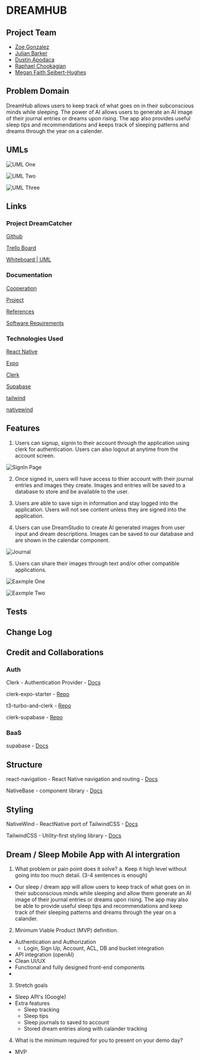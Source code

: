 # DREAMHUB

<!-- # CODENAME: DREAMCATCHER -->

## Project Team

- [Zoe Gonzalez]()
- [Julian Barker]()
- [Dustin Apodaca]()
- [Raphael Chookagian]()
- [Megan Faith Seibert-Hughes]()

## Problem Domain

DreamHub allows users to keep track of what goes on in their subconscious minds while sleeping. The power of AI allows users to generate an AI image of their journal entries or dreams upon rising. The app also provides useful sleep tips and recommendations and keeps track of sleeping patterns and dreams through the year on a calender.

## UMLs

![UML One](./assets//UMLOne.png)

![UML Two](./assets//UMLTwo.png)

![UML Three](./assets//UMLThree.png)

## Links

### Project DreamCatcher

[Github](https://github.com/DJRMZ/DreamCatcher)

[Trello Board](https://trello.com/b/mMaqS3zv/dreamers)

[Whiteboard | UML](https://www.figma.com/file/QyzI6kh0zmEUBHKJB7KrFX/Project-DreamCatcher?node-id=0%3A1&t=Ox0v8YmWvbhF9jum-0)

### Documentation

[Cooperation](./documentation//cooperation.md)

[Project](./documentation//project.md)

[References](./documentation//references.md)

[Software Requirements](./documentation//software_req.md)

### Technologies Used

[React Native](https://reactnative.dev/docs/environment-setup)

[Expo](https://docs.expo.dev/)

[Clerk](https://clerk.dev/docs/quickstarts/get-started-with-expo)

[Supabase](https://supabase.com/docs/guides/getting-started/tutorials/with-expo)

[tailwind](https://tailwindcss.com/docs/installation)

[nativewind](https://www.nativewind.dev/)

## Features

1. Users can signup, signin to their account through the application using clerk for authentication. Users can also logout at anytime from the account screen.

![SignIn Page](./assets/SignInPage.PNG)

2. Once signed in, users will have access to thier account with their journal entries and images they create. Images and entries will be saved to a database to store and be available to the user.

3. Users are able to save sign in information and stay logged into the application. Users will not see content unless they are signed into the application.

4. Users can use DreamStudio to create AI generated images from user input and dream descriptions. Images can be saved to our database and are shown in the calendar component.

![Journal](./assets/Journal.PNG)

5. Users can share their images through text and/or other compatible applications.

![Eaxmple One](./assets/ExampleOne.PNG)

![Eaxmple Two](./assets/ExampleTwo.PNG)

## Tests

## Change Log

## Credit and Collaborations

### Auth

Clerk - Authentication Provider - [Docs](https://clerk.dev/docs)

clerk-expo-starter - [Repo](https://github.com/clerkinc/clerk-expo-starter)

t3-turbo-and-clerk - [Repo](https://github.com/clerkinc/t3-turbo-and-clerk)

clerk-supabase - [Repo](https://github.com/clerkinc/clerk-supabase)

### BaaS

supabase - [Docs](https://supabase.com/docs)

## Structure

react-navigation - React Native navigation and routing - [Docs](https://reactnavigation.org/docs)

NativeBase - component library - [Docs](https://docs.nativebase.io)

## Styling

NativeWind - ReactNative port of TailwindCSS - [Docs](https://www.nativewind.dev)

TailwindCSS - Utility-first styling library - [Docs](https://tailwindcss.com/docs)

## Dream / Sleep Mobile App with AI intergration

1. What problem or pain point does it solve? a. Keep it high level without going into too much detail. (3-4 sentences is enough)

- Our sleep / dream app will allow users to keep track of what goes on in their subconscious minds while sleeping and allow them generate an AI image of their journal entries or dreams upon rising. The app may also be able to provide useful sleep tips and recommendations and keep track of their sleeping patterns and dreams through the year on a calander.

2. Minimum Viable Product (MVP) definition.

- Authentication and Authorization
  - Login, Sign Up, Account, ACL, DB and bucket integration
- API integration (openAI)
- Clean UI/UX
- Functional and fully designed front-end components
-

3. Stretch goals

- Sleep API's (Google)
- Extra features
  - Sleep tracking
  - Sleep tips
  - Sleep journals to saved to account
  - Stored dream entries along with calander tracking

4. What is the minimum required for you to present on your demo day?

- MVP
